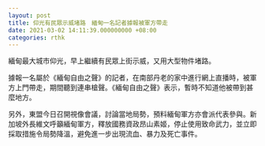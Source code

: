 ```yaml
---
layout: post
title: 仰光有民眾示威堵路　緬甸一名記者據報被軍方帶走
date: 2021-03-02 14:11:39.000000000 +08:00
categories: rthk
---
```


緬甸最大城市仰光，早上繼續有民眾上街示威，又用大型物件堵路。

據報一名屬於《緬甸自由之聲》的記者，在南部丹老的家中進行網上直播時，被軍方上門帶走，期間聽到連串槍聲。《緬甸自由之聲》表示，暫時不知道他被帶到甚麼地方。

另外，東盟今日召開視像會議，討論當地局勢，預料緬甸軍方亦會派代表參與。新加坡外長維文呼籲緬甸軍方，釋放國務資政昂山素姬，停止使用致命武力，並立即採取措施令局勢降溫，避免進一步出現流血、暴力及死亡事件。
